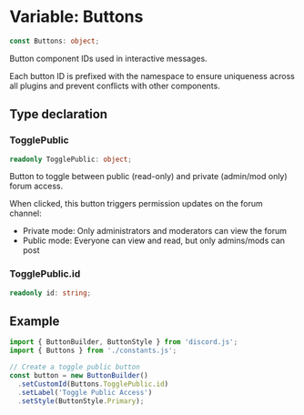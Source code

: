 # Variable: Buttons

```ts
const Buttons: object;
```

Button component IDs used in interactive messages.

Each button ID is prefixed with the namespace to ensure uniqueness
across all plugins and prevent conflicts with other components.

## Type declaration

### TogglePublic

```ts
readonly TogglePublic: object;
```

Button to toggle between public (read-only) and private (admin/mod only) forum access.

When clicked, this button triggers permission updates on the forum channel:
- Private mode: Only administrators and moderators can view the forum
- Public mode: Everyone can view and read, but only admins/mods can post

### TogglePublic.id

```ts
readonly id: string;
```

## Example

```ts
import { ButtonBuilder, ButtonStyle } from 'discord.js';
import { Buttons } from './constants.js';

// Create a toggle public button
const button = new ButtonBuilder()
  .setCustomId(Buttons.TogglePublic.id)
  .setLabel('Toggle Public Access')
  .setStyle(ButtonStyle.Primary);
```
